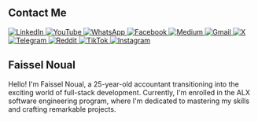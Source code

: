 ## Contact Me
<a href="https://www.linkedin.com/in/faissel-noual-8b81ab20b/" target="_blank" rel="noreferrer">
  <img src="https://img.shields.io/badge/LinkedIn-0077B5?style=for-the-badge&logo=linkedin&logoColor=white" alt="LinkedIn" />
</a>
<a href="https://www.youtube.com/@Faissel-Tech" target="_blank" rel="noreferrer">
  <img src="https://img.shields.io/badge/YouTube-FF0000?style=for-the-badge&logo=youtube&logoColor=white" alt="YouTube" />
</a>
<a href="https://wa.me/+212777480918" target="_blank" rel="noreferrer">
  <img src="https://img.shields.io/badge/WhatsApp-25D366?style=for-the-badge&logo=whatsapp&logoColor=white" alt="WhatsApp" />
</a>
<a href="https://www.facebook.com/profile.php?id=61561840901559" target="_blank" rel="noreferrer">
  <img src="https://img.shields.io/badge/Facebook-1877F2?style=for-the-badge&logo=facebook&logoColor=white" alt="Facebook" />
</a>
<a href="https://medium.com/@noualfaissel0" target="_blank" rel="noreferrer">
  <img src="https://img.shields.io/badge/Medium-12100E?style=for-the-badge&logo=medium&logoColor=white" alt="Medium" />
</a>
<a href="mailto:Noualfaissel@gmail.com" target="_blank" rel="noreferrer">
  <img src="https://img.shields.io/badge/Gmail-D14836?style=for-the-badge&logo=gmail&logoColor=white" alt="Gmail" />
</a>
<a href="https://twitter.com/faisselnoual" target="_blank" rel="noreferrer">
  <img src="https://img.shields.io/badge/X-1DA1F2?style=for-the-badge&logo=twitter&logoColor=white" alt="X" />
</a>
<a href="https://t.me/+212777480918" target="_blank" rel="noreferrer">
  <img src="https://img.shields.io/badge/Telegram-2CA5E0?style=for-the-badge&logo=telegram&logoColor=white" alt="Telegram" />
</a>
<a href="https://www.reddit.com/user/Rough-Landscape-5213/" target="_blank" rel="noreferrer">
  <img src="https://img.shields.io/badge/Reddit-FF4500?style=for-the-badge&logo=reddit&logoColor=white" alt="Reddit" />
</a>
<a href="https://www.tiktok.com/@faisselnoual" target="_blank" rel="noreferrer">
  <img src="https://img.shields.io/badge/TikTok-000000?style=for-the-badge&logo=tiktok&logoColor=white" alt="TikTok" />
 </a> 
  <a href="https://www.instagram.com/faisselnoual" target="_blank" rel="noreferrer">
  <img src="https://img.shields.io/badge/Instagram-E4405F?style=for-the-badge&logo=instagram&logoColor=white" alt="Instagram" />
</a>
  
## Faissel Noual
Hello! I'm Faissel Noual, a 25-year-old accountant transitioning into the exciting world of full-stack development. Currently, I'm enrolled in the ALX software engineering program, where I'm dedicated to mastering my skills and crafting remarkable projects.




